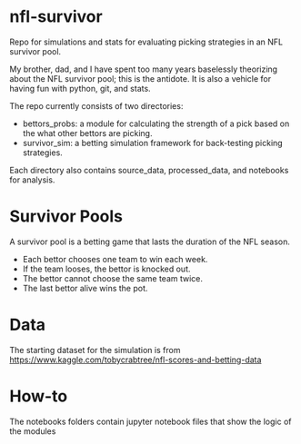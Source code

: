 # nfl-survivor
Repo for simulations and stats for evaluating picking strategies in an NFL survivor pool.

My brother, dad, and I have spent too many years baselessly theorizing about the NFL survivor pool; this is the antidote.  It is also a vehicle for having fun with python, git, and stats.  

The repo currently consists of two directories:
* bettors_probs: a module for calculating the strength of a pick based on the what other bettors are picking.    
* survivor_sim: a betting simulation framework for back-testing picking strategies.

Each directory also contains source_data, processed_data, and notebooks for analysis.  

# Survivor Pools
A survivor pool is a betting game that lasts the duration of the NFL season.  
* Each bettor chooses one team to win each week.  
* If the team looses, the bettor is knocked out.  
* The bettor cannot choose the same team twice.  
* The last bettor alive wins the pot.  

# Data
The starting dataset for the simulation is from https://www.kaggle.com/tobycrabtree/nfl-scores-and-betting-data

# How-to
The notebooks folders contain jupyter notebook files that show the logic of the modules
